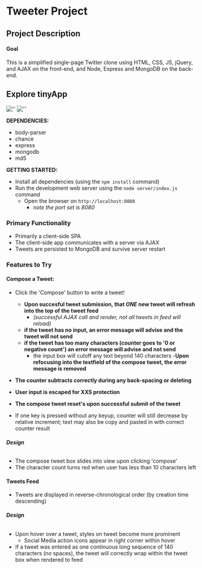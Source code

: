 # Tweeter Project 

## Project Description 

#### Goal 

This is a simplified single-page Twitter clone using HTML, CSS, JS, jQuery, and AJAX on the front-end, and Node, Express and MongoDB on the back-end.

## Explore tinyApp

!['']()
!['']()

**DEPENDENCIES:**

- body-parser
- chance
- express
- mongodb
- md5

**GETTING STARTED:**

- Install all dependencies (using the `npm install` command)
- Run the development web server using the `node server/index.js` command
  - Open the browser on `http://localhost:8080`
    - *note the port set is 8080*

### Primary Functionality

- Primarily a client-side SPA
- The client-side app communicates with a server via AJAX
- Tweets are persisted to MongoDB and survive server restart

### Features to Try

#### Compose a Tweet:

  - Click the 'Compose' button to write a tweet!
    - **Upon succesful tweet submission, that *ONE* new tweet will refresh into the top of the tweet feed**
      - *(successful AJAX call and render, not all tweets in feed will reload)*
    - **if the tweet has no input, an error message will advise and the tweet will not send**
    - **if the tweet has too many characters (counter goes to '0 or negative count') an error message will advise and not send**
      - the input box will cutoff any text beyond 140 characters   -**Upon refocusing into the textfield of the compose tweet, the error message is removed**
  - **The counter subtracts correctly during any back-spacing or deleting**
  - **User input is escaped for XXS protection**
  - **The compose tweet reset's upon successful submit of the tweet**

  - If one key is pressed without any keyup, counter will still decrease by relative increment; text may also be copy and pasted in with correct counter result

###### **Design**

  - The compose tweet box slides into view upon clicking 'compose'
  - The character count turns red when user has less than 10 characters left

#### Tweets Feed

 - Tweets are displayed in reverse-chronological order (by creation time descending)

###### **Design**

  - Upon hover over a tweet, styles on tweet become more prominent
    - Social Media action icons appear in right corner within hover
  - If a tweet was entered as one continuous long sequence of 140 characters (no spaces), the tweet will correctly wrap within the tweet box when rendered to feed
